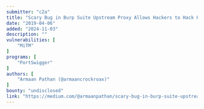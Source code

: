 ```yaml
---
submitter: "c2a"
title: "Scary Bug in Burp Suite Upstream Proxy Allows Hackers to Hack Hackers"
date: "2019-04-06"
added: "2024-11-03"
description: ""
vulnerabilities: [
    "MiTM"
]
programs: [
    "PortSwigger"
]
authors: [
    "Armaan Pathan (@armaancrockroax)"
]
bounty: "undisclosed"
link: "https://medium.com/@armaanpathan/scary-bug-in-burp-suite-upstream-proxy-allows-hackers-to-hack-hackers-e6fc9a8d60a"
---
```




